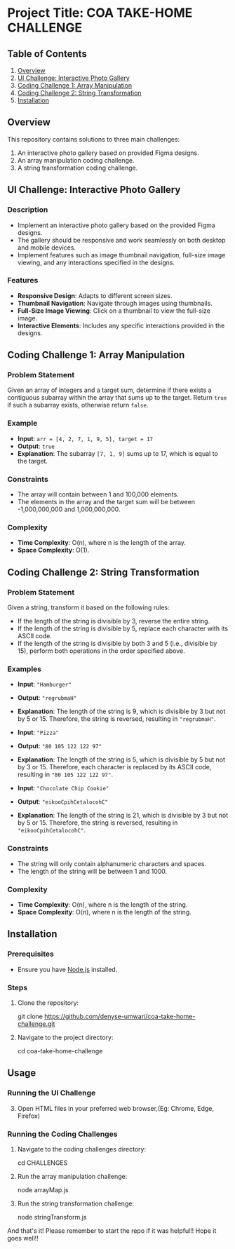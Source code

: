# Project Title: COA TAKE-HOME CHALLENGE

## Table of Contents

1. [Overview](#overview)
2. [UI Challenge: Interactive Photo Gallery](#ui-challenge-interactive-photo-gallery)
3. [Coding Challenge 1: Array Manipulation](#coding-challenge-1-array-manipulation)
4. [Coding Challenge 2: String Transformation](#coding-challenge-2-string-transformation)
5. [Installation](#installation)

## Overview

This repository contains solutions to three main challenges:

1. An interactive photo gallery based on provided Figma designs.
2. An array manipulation coding challenge.
3. A string transformation coding challenge.

## UI Challenge: Interactive Photo Gallery

### Description

- Implement an interactive photo gallery based on the provided Figma designs.
- The gallery should be responsive and work seamlessly on both desktop and mobile devices.
- Implement features such as image thumbnail navigation, full-size image viewing, and any interactions specified in the designs.

### Features

- **Responsive Design**: Adapts to different screen sizes.
- **Thumbnail Navigation**: Navigate through images using thumbnails.
- **Full-Size Image Viewing**: Click on a thumbnail to view the full-size image.
- **Interactive Elements**: Includes any specific interactions provided in the designs.

## Coding Challenge 1: Array Manipulation

### Problem Statement

Given an array of integers and a target sum, determine if there exists a contiguous subarray within the array that sums up to the target. Return `true` if such a subarray exists, otherwise return `false`.

### Example

- **Input**: `arr = [4, 2, 7, 1, 9, 5], target = 17`
- **Output**: `true`
- **Explanation**: The subarray `[7, 1, 9]` sums up to 17, which is equal to the target.

### Constraints

- The array will contain between 1 and 100,000 elements.
- The elements in the array and the target sum will be between -1,000,000,000 and 1,000,000,000.

### Complexity

- **Time Complexity**: O(n), where n is the length of the array.
- **Space Complexity**: O(1).

## Coding Challenge 2: String Transformation

### Problem Statement

Given a string, transform it based on the following rules:

- If the length of the string is divisible by 3, reverse the entire string.
- If the length of the string is divisible by 5, replace each character with its ASCII code.
- If the length of the string is divisible by both 3 and 5 (i.e., divisible by 15), perform both operations in the order specified above.

### Examples

- **Input**: `"Hamburger"`
- **Output**: `"regrubmaH"`
- **Explanation**: The length of the string is 9, which is divisible by 3 but not by 5 or 15. Therefore, the string is reversed, resulting in `"regrubmaH"`.

- **Input**: `"Pizza"`
- **Output**: `"80 105 122 122 97"`
- **Explanation**: The length of the string is 5, which is divisible by 5 but not by 3 or 15. Therefore, each character is replaced by its ASCII code, resulting in `"80 105 122 122 97"`.

- **Input**: `"Chocolate Chip Cookie"`
- **Output**: `"eikooCpihCetalocohC"`
- **Explanation**: The length of the string is 21, which is divisible by 3 but not by 5 or 15. Therefore, the string is reversed, resulting in `"eikooCpihCetalocohC"`.

### Constraints

- The string will only contain alphanumeric characters and spaces.
- The length of the string will be between 1 and 1000.

### Complexity

- **Time Complexity**: O(n), where n is the length of the string.
- **Space Complexity**: O(n), where n is the length of the string.

## Installation

### Prerequisites

- Ensure you have [Node.js](https://nodejs.org/) installed.

### Steps

1. Clone the repository:

   git clone <https://github.com/denyse-umwari/coa-take-home-challenge.git>

2. Navigate to the project directory:

    cd coa-take-home-challenge

## Usage

### Running the UI Challenge

3. Open HTML files in your preferred web browser,(Eg: Chrome, Edge, Firefox)

### Running the Coding Challenges

1. Navigate to the coding challenges directory:

   cd CHALLENGES

2. Run the array manipulation challenge:

   node arrayMap.js

3. Run the string transformation challenge:

   node stringTransform.js

And that's it! Please remember to start the repo if it was helpful!! Hope it goes well!!
